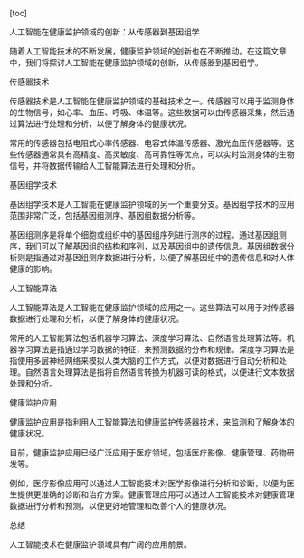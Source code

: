 
[toc]                    
                
                
人工智能在健康监护领域的创新：从传感器到基因组学

随着人工智能技术的不断发展，健康监护领域的创新也在不断推动。在这篇文章中，我们将探讨人工智能在健康监护领域的创新，从传感器到基因组学。

传感器技术

传感器技术是人工智能在健康监护领域的基础技术之一。传感器可以用于监测身体的生物信号，如心率、血压、呼吸、体温等。这些数据可以由传感器采集，然后通过算法进行处理和分析，以便了解身体的健康状况。

常用的传感器包括电阻式心率传感器、电容式体温传感器、激光血压传感器等。这些传感器通常具有高精度、高灵敏度、高可靠性等优点，可以实时监测身体的生物信号，并将数据传输给人工智能算法进行处理和分析。

基因组学技术

基因组学技术是人工智能在健康监护领域的另一个重要分支。基因组学技术的应用范围非常广泛，包括基因组测序、基因组数据分析等。

基因组测序是将单个细胞或组织中的基因组序列进行测序的过程。通过基因组测序，我们可以了解基因组的结构和序列，以及基因组中的遗传信息。基因组数据分析则是指通过对基因组测序数据进行分析，以便了解基因组中的遗传信息和对人体健康的影响。

人工智能算法

人工智能算法是人工智能在健康监护领域的应用之一。这些算法可以用于对传感器数据进行处理和分析，以便了解身体的健康状况。

常用的人工智能算法包括机器学习算法、深度学习算法、自然语言处理算法等。机器学习算法是指通过学习数据的特征，来预测数据的分布和规律。深度学习算法是指使用多层神经网络来模拟人类大脑的工作方式，以便对数据进行自动分析和处理。自然语言处理算法是指将自然语言转换为机器可读的格式，以便进行文本数据处理和分析。

健康监护应用

健康监护应用是指利用人工智能算法和健康监护传感器技术，来监测和了解身体的健康状况。

目前，健康监护应用已经广泛应用于医疗领域，包括医疗影像、健康管理、药物研发等。

例如，医疗影像应用可以通过人工智能技术对医学影像进行分析和诊断，以便为医生提供更准确的诊断和治疗方案。健康管理应用可以通过人工智能技术对健康管理数据进行分析和预测，以便更好地管理和改善个人的健康状况。

总结

人工智能技术在健康监护领域具有广阔的应用前景。

